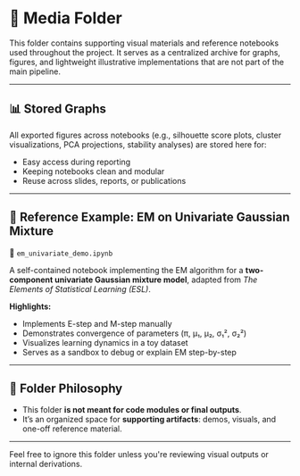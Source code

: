 # 📁 Media Folder

This folder contains supporting visual materials and reference notebooks used throughout the project. It serves as a centralized archive for graphs, figures, and lightweight illustrative implementations that are not part of the main pipeline.

---

## 📊 Stored Graphs

All exported figures across notebooks (e.g., silhouette score plots, cluster visualizations, PCA projections, stability analyses) are stored here for:

- Easy access during reporting
- Keeping notebooks clean and modular
- Reuse across slides, reports, or publications

---

## 🧠 Reference Example: EM on Univariate Gaussian Mixture

📄 `em_univariate_demo.ipynb`

A self-contained notebook implementing the EM algorithm for a **two-component univariate Gaussian mixture model**, adapted from *The Elements of Statistical Learning (ESL)*.

**Highlights:**
- Implements E-step and M-step manually
- Demonstrates convergence of parameters (π, μ₁, μ₂, σ₁², σ₂²)
- Visualizes learning dynamics in a toy dataset
- Serves as a sandbox to debug or explain EM step-by-step

---

## 🧼 Folder Philosophy

- This folder **is not meant for code modules or final outputs**.
- It’s an organized space for **supporting artifacts**: demos, visuals, and one-off reference material.

---

Feel free to ignore this folder unless you're reviewing visual outputs or internal derivations.
